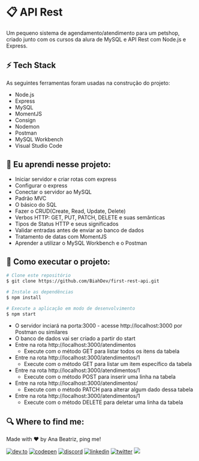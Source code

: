 
# 📋 API Rest
Um pequeno sistema de agendamento/atendimento para um petshop, criado junto com os cursos da alura de MySQL e API Rest com Node.js e Express.

## ⚡️ Tech Stack
As seguintes ferramentas foram usadas na construção do projeto:
- Node.js  
- Express 
- MySQL 
- MomentJS 
- Consign 
- Nodemon
- Postman  
- MySQL Workbench
- Visual Studio Code 

## 📖 Eu aprendi nesse projeto:
- Iniciar servidor e criar rotas com express
- Configurar o express
- Conectar o servidor ao MySQL
- Padrão MVC
- O básico do SQL
- Fazer o CRUD(Create, Read, Update, Delete)
- Verbos HTTP: GET, PUT, PATCH, DELETE e suas semânticas 
- Tipos de Status HTTP e seus significados
- Validar entradas antes de enviar ao banco de dados
- Tratamento de datas com MomentJS
- Aprender a utilizar o MySQL Workbench e o Postman
## 🔨 Como executar o projeto:

```bash
# Clone este repositório
$ git clone https://github.com/BiahDev/first-rest-api.git

# Instale as dependências
$ npm install

# Execute a aplicação em modo de desenvolvimento
$ npm start
```
- O servidor inciará na porta:3000 - acesse http://localhost:3000 por Postman ou similares
- O banco de dados vai ser criado a partir do start
- Entre na rota http://localhost:3000/atendimentos
  - Execute com o método GET para listar todos os itens da tabela
- Entre na rota http://localhost:3000/atendimentos/1
  - Execute com o método GET para listar um item específico da tabela
- Entre na rota http://localhost:3000/atendimentos/1
  - Execute com o método POST para inserir uma linha na tabela
- Entre na rota http://localhost:3000/atendimentos/
  - Execute com o método PATCH para alterar algum dado dessa tabela
- Entre na rota http://localhost:3000/atendimentos/1
  - Execute com o método DELETE para deletar uma linha da tabela


## 🔍 Where to find me:

<p>Made with ❤️ by Ana Beatriz, ping me! &nbsp;</p> 

[![dev.to](https://img.shields.io/badge/dev.to-111?style=for-the-badge&logo=devdotto&logoColor=white)](https://dev.to/biahdev)
[![codepen](https://img.shields.io/badge/codepen-111?style=for-the-badge&logo=codepen&logoColor=white)](https://codepen.io/BiahDev)
[![discord](https://img.shields.io/badge/discord-111?style=for-the-badge&logo=discord&logoColor=white)](https://dsc.bio/biahdev)
[![linkedin](https://img.shields.io/badge/linkedin-111?style=for-the-badge&logo=linkedin&logoColor=white)](https://www.linkedin.com/in/ana-beatriz-de-souza-a74a0a183/)
[![twitter](https://img.shields.io/badge/twitter-111?style=for-the-badge&logo=twitter&logoColor=white)](https://twitter.com/BiahDev)
<a href="mailto:bia8717@hotmail.com"><img src="https://img.shields.io/badge/Email-111?style=for-the-badge&logo=gmail&logoColor=white" /></a>